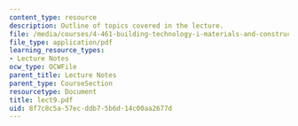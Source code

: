 ```yaml
---
content_type: resource
description: Outline of topics covered in the lecture.
file: /media/courses/4-461-building-technology-i-materials-and-construction-fall-2004/8f7c8c5a57ecddb75b6d14c00aa2677d_lect9.pdf
file_type: application/pdf
learning_resource_types:
- Lecture Notes
ocw_type: OCWFile
parent_title: Lecture Notes
parent_type: CourseSection
resourcetype: Document
title: lect9.pdf
uid: 8f7c8c5a-57ec-ddb7-5b6d-14c00aa2677d
---
```

